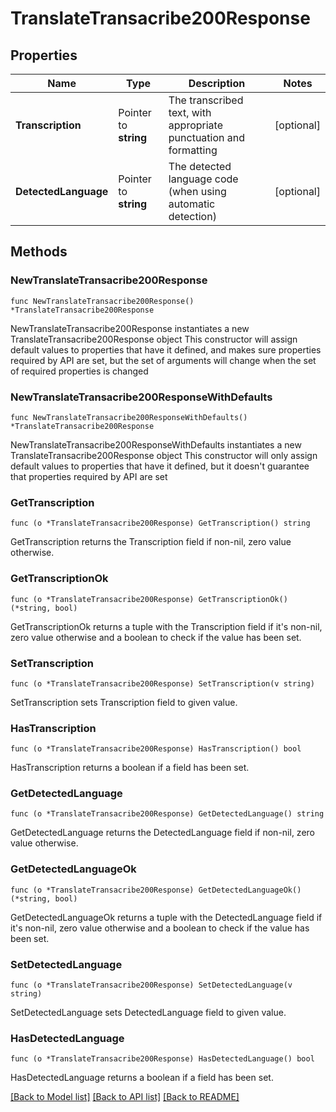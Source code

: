 # TranslateTransacribe200Response

## Properties

Name | Type | Description | Notes
------------ | ------------- | ------------- | -------------
**Transcription** | Pointer to **string** | The transcribed text, with appropriate punctuation and formatting | [optional] 
**DetectedLanguage** | Pointer to **string** | The detected language code (when using automatic detection) | [optional] 

## Methods

### NewTranslateTransacribe200Response

`func NewTranslateTransacribe200Response() *TranslateTransacribe200Response`

NewTranslateTransacribe200Response instantiates a new TranslateTransacribe200Response object
This constructor will assign default values to properties that have it defined,
and makes sure properties required by API are set, but the set of arguments
will change when the set of required properties is changed

### NewTranslateTransacribe200ResponseWithDefaults

`func NewTranslateTransacribe200ResponseWithDefaults() *TranslateTransacribe200Response`

NewTranslateTransacribe200ResponseWithDefaults instantiates a new TranslateTransacribe200Response object
This constructor will only assign default values to properties that have it defined,
but it doesn't guarantee that properties required by API are set

### GetTranscription

`func (o *TranslateTransacribe200Response) GetTranscription() string`

GetTranscription returns the Transcription field if non-nil, zero value otherwise.

### GetTranscriptionOk

`func (o *TranslateTransacribe200Response) GetTranscriptionOk() (*string, bool)`

GetTranscriptionOk returns a tuple with the Transcription field if it's non-nil, zero value otherwise
and a boolean to check if the value has been set.

### SetTranscription

`func (o *TranslateTransacribe200Response) SetTranscription(v string)`

SetTranscription sets Transcription field to given value.

### HasTranscription

`func (o *TranslateTransacribe200Response) HasTranscription() bool`

HasTranscription returns a boolean if a field has been set.

### GetDetectedLanguage

`func (o *TranslateTransacribe200Response) GetDetectedLanguage() string`

GetDetectedLanguage returns the DetectedLanguage field if non-nil, zero value otherwise.

### GetDetectedLanguageOk

`func (o *TranslateTransacribe200Response) GetDetectedLanguageOk() (*string, bool)`

GetDetectedLanguageOk returns a tuple with the DetectedLanguage field if it's non-nil, zero value otherwise
and a boolean to check if the value has been set.

### SetDetectedLanguage

`func (o *TranslateTransacribe200Response) SetDetectedLanguage(v string)`

SetDetectedLanguage sets DetectedLanguage field to given value.

### HasDetectedLanguage

`func (o *TranslateTransacribe200Response) HasDetectedLanguage() bool`

HasDetectedLanguage returns a boolean if a field has been set.


[[Back to Model list]](../README.md#documentation-for-models) [[Back to API list]](../README.md#documentation-for-api-endpoints) [[Back to README]](../README.md)


